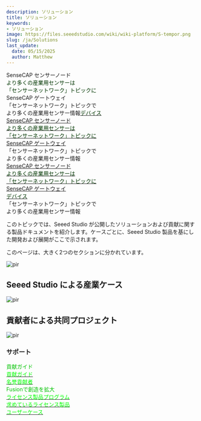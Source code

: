 ```yaml
---
description: ソリューション
title: ソリューション
keywords:
- ソリューション
image: https://files.seeedstudio.com/wiki/wiki-platform/S-tempor.png
slug: /ja/Solutions
last_update:
  date: 05/15/2025
  author: Matthew
---
```



<div class="container2">
  <div href= "#" class="button2">
      <div class="start_card_wrapper">
          <span class="label2">SenseCAP センサーノード<br /><font color={'1B3654'} size={"5"}>より多くの産業用センサーは</font><br /><font color={'1B3654'} size={"4"}>「センサーネットワーク」トピックに</font><br /> SenseCAP ゲートウェイ<br /></span>
      </div>
  </div>
  <a class="button2">
      <div class="start_card_wrapper">
        <span class="label2">「センサーネットワーク」トピックで<br/>より多くの産業用センサー情報<a href="#"><font color={'1B3654'} size={"3"}>デバイス</font></a></span>
      </div>
  </a>
</div>

<div class="container2">
  <a href= "#" class="button2">
      <div class="start_card_wrapper">
          <span class="label2">SenseCAP センサーノード<br /><font color={'1B3654'} size={"5"}>より多くの産業用センサーは</font><br /><font color={'1B3654'} size={"4"}>「センサーネットワーク」トピックに</font><br /> SenseCAP ゲートウェイ<br /></span>
      </div>
  </a>
  <div class="button2">
      <div class="start_card_wrapper">
        <span class="label2">「センサーネットワーク」トピックで<br/>より多くの産業用センサー情報</span>
      </div>
  </div>
</div>

<div class="container2">
  <a href= "#" class="button2">
      <div class="start_card_wrapper">
          <span class="label2">SenseCAP センサーノード<br /><font color={'1B3654'} size={"5"}>より多くの産業用センサーは</font><br /><font color={'1B3654'} size={"4"}>「センサーネットワーク」トピックに</font><br /> SenseCAP ゲートウェイ<br /><a href="#"><font color={'1B3654'} size={"3"}>デバイス</font></a></span>
      </div>
  </a>
  <div class="button2">
      <div class="start_card_wrapper">
        <span class="label2">「センサーネットワーク」トピックで<br/>より多くの産業用センサー情報</span>
      </div>
  </div>
</div>

このトピックでは、Seeed Studio が公開したソリューションおよび貢献に関する製品ドキュメントを紹介します。ケースごとに、Seeed Studio 製品を基にした開発および展開がここで示されます。

このページは、大きく2つのセクションに分かれています。

<p style={{textAlign: 'center'}}><img src="https://files.seeedstudio.com/wiki/wiki-platform/solution/solution.png" alt="pir" width={1000} height="auto" /></p>

## Seeed Studio による産業ケース

<p style={{textAlign: 'center'}}><img src="https://files.seeedstudio.com/wiki/wiki-platform/solution/solution-wait.png" alt="pir" width={1000} height="auto" /></p>

## 貢献者による共同プロジェクト

<p style={{textAlign: 'center'}}><img src="https://files.seeedstudio.com/wiki/wiki-platform/solution/solution-contributor.png" alt="pir" width={1000} height="auto" /></p>

### サポート

<div class="independent_container">
    <a class="independent_item" style={{textAlign: 'left'}}>
            <div class="independent_title" style={{textAlign: 'center'}}><font color={'8DC215'} size={"5"}> 貢献ガイド </font></div>
            <a href="/ja/Contribution-Guide" target="_blank"><span><font color={'FFFFFF'} size={"3"}> 貢献ガイド </font></span></a>
            <br/>
            <a href="/ja/Honorary-Contributors" target="_blank"><span><font color={'FFFFFF'} size={""}> 名誉貢献者 </font></span></a>
            <br/>
    </a>
    <a class="independent_item" style={{textAlign: 'left'}}>
            <div class="independent_title" style={{textAlign: 'center'}}><font color={'8DC215'} size={"5"}> Fusionで創造を拡大 </font></div>
            <a href="/ja/Scale-up-Your-Creation-with-Fusion#licensed-product-program" target="_blank"><span><font color={'FFFFFF'} size={"3"}> ライセンス製品プログラム </font></span></a>
            <br/>
            <a href="/ja/Scale-up-Your-Creation-with-Fusion#licensed-products-were-looking-for" target="_blank"><span><font color={'FFFFFF'} size={"3"}> 求めているライセンス製品 </font></span></a>
            <br/>
            <a href="/ja/Scale-up-Your-Creation-with-Fusion#user-cases" target="_blank"><span><font color={'FFFFFF'} size={"3"}> ユーザーケース </font></span></a>
            <br/>
    </a>
</div>